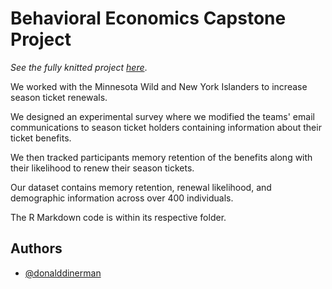 # Behavioral Economics Capstone Project

*See the fully knitted project [here](https://donald-dinerman.github.io/Behavioral-Economics-Capstone-Project/)*.

We worked with the Minnesota Wild and New York
Islanders to increase season ticket renewals.

We designed an experimental survey where we modified
the teams' email communications to season ticket 
holders containing information about their ticket 
benefits.

We then tracked participants memory retention of
the benefits along with their likelihood to renew 
their season tickets.

Our dataset contains memory retention, renewal 
likelihood, and demographic information across over 
400 individuals.

The R Markdown code is within its
respective folder.

## Authors

- [@donalddinerman](https://www.github.com/Donald-Dinerman)
